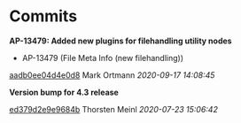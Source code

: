 # Commits

**AP-13479: Added new plugins for filehandling utility nodes**

 * AP-13479 (File Meta Info (new filehandling)) 

[aadb0ee04d4e0d8](https://bitbucket.org/knime/knime-base/commits/aadb0ee04d4e0d8) Mark Ortmann *2020-09-17 14:08:45*

**Version bump for 4.3 release**


[ed379d2e9e9684b](https://bitbucket.org/knime/knime-base/commits/ed379d2e9e9684b) Thorsten Meinl *2020-07-23 15:06:42*

